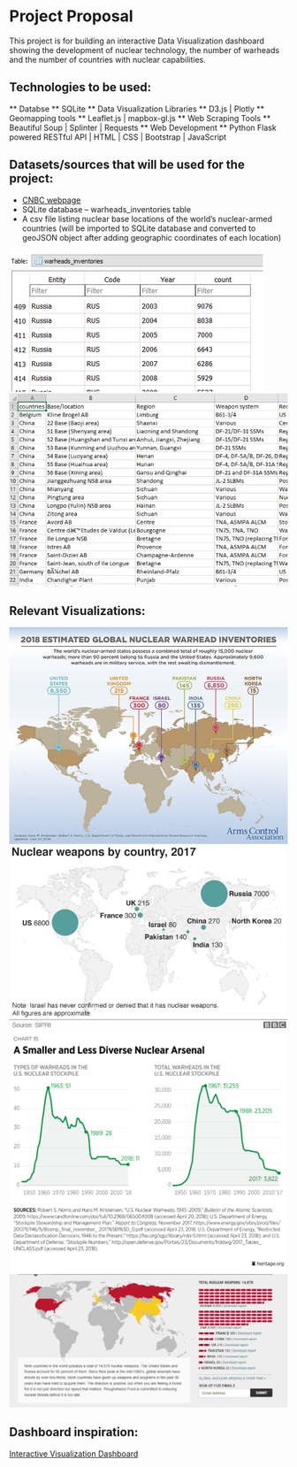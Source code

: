 # Project Proposal
This project is for building an interactive Data Visualization dashboard showing the development of nuclear technology, the number of warheads and the number of countries with nuclear capabilities.

## Technologies to be used:
** Databse **
SQLite
** Data Visualization Libraries **
D3.js | Plotly
** Geomapping tools **
Leaflet.js | mapbox-gl.js
** Web Scraping Tools **
Beautiful Soup | Splinter | Requests
** Web Development **
Python Flask powered RESTful API | HTML | CSS | Bootstrap | JavaScript


## Datasets/sources that will be used for the project:
* [CNBC webpage](https://www.cnbc.com/2018/07/23/us-and-russia-control-most-of-the-worlds-nuclear-weapons.html)
* SQLite database – warheads_inventories table
* A csv file listing nuclear base locations of the world’s nuclear-armed countries (will be imported to SQLite database and converted to geoJSON object after adding geographic coordinates of each location)

![Alt text](images/metadata_stockpile.PNG?raw=true "Optional Title")
![Alt text](images/metadata_nuclear_base.PNG?raw=true "Optional Title")

## Relevant Visualizations:
![Alt text](images/WarheadsGraphic_Current.jpg?raw=true "Optional Title") 
<br>
![Alt text](images/nuclear_weapons_by_country.png?raw=true "Optional Title")
<br>
![Alt text](images/visualizationExample.png?raw=true "Optional Title")
<br>
![Alt text](images/dashboard-example.PNG?raw=true "Optional Title")

## Dashboard inspiration:
[Interactive Visualization Dashboard](https://www.cnbc.com/2018/07/23/us-and-russia-control-most-of-the-worlds-nuclear-weapons.html)
